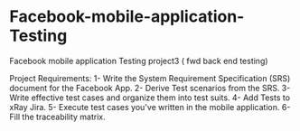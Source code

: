 # Facebook-mobile-application-Testing
Facebook mobile application Testing project3 ( fwd back end testing)


Project Requirements:
1- Write the System Requirement Specification (SRS) document for the Facebook App.
2- Derive Test scenarios from the SRS.
3- Write effective test cases and organize them into test suits.
4- Add Tests to xRay Jira.
5- Execute test cases you've written in the mobile application.
6- Fill the traceability matrix.
